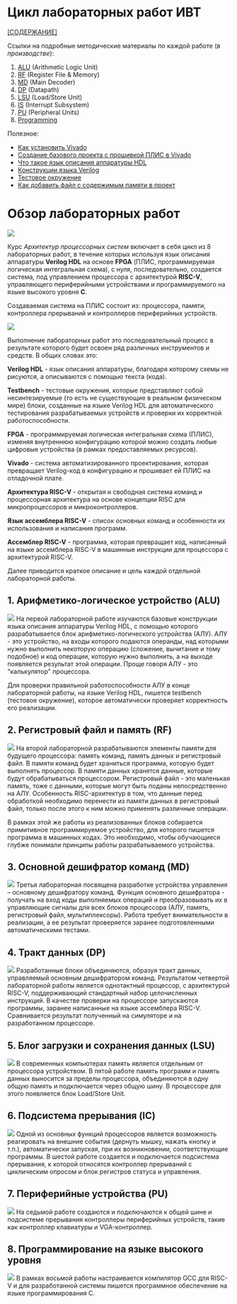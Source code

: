 # Цикл лабораторных работ ИВТ

[[СОДЕРЖАНИЕ]](../README.md)

Ссылки на подробные методические материалы по каждой работе (*в производстве*):
1. [ALU](./1.%20Arithmetic-logic%20unit/README.md) (Arithmetic Logic Unit)
2. [RF](./2.%20Register%20file%20and%20memory/README.md) (Register File & Memory)
3. [MD](./3.%20Main%20decoder/README.md) (Main Decoder)
4. [DP](./4.%20Datapath/README.md) (Datapath)
5. [LSU](./5.%20Load-store%20unit/README.md) (Load/Store Unit)
6. [IS](./6.%20Interrupt%20subsystem/README.md) (Interrupt Subsystem)
7. [PU](./7.%20Peripheral%20units/README.md) (Peripheral Units)
8. [Programming](./8.%20Programming/README.md)

Полезное:
- [Как установить Vivado](../Other/Install%20Vivado.md)
- [Создание базового проекта с прошивкой ПЛИС в Vivado](../Other/Vivado-trainer.md)
- [Что такое язык описания аппаратуры HDL](../Other/What%20is%20HDL.md)
- [Конструкции языка Verilog](../Other/Verilog%20syntax.md)
- [Тестовое окружение](Other/Testbench.md)
- [Как добавить файл с содержимым памяти в проект](../Other/How%20to%20add%20a%20mem-file.md)

# Обзор лабораторных работ

![](../../technical/Labs/Pic/labs.png)

Курс *Архитектур процессорных систем* включает в себя цикл из 8 лабораторных работ, в течение которых используя язык описания аппаратуры **Verilog HDL** на основе **FPGA** (ПЛИС, программируемая логическая интегральная схема), с нуля, последовательно, создается система, под управлением процессора с архитектурой **RISC-V**, управляющего периферийными устройствами и программируемого на языке высокого уровня **C**.

Создаваемая система на ПЛИС состоит из: процессора, памяти, контроллера прерываний и контроллеров периферийных устройств. 

![](../../technical/Labs/Pic/ml7_done.png)

Выполнение лабораторных работ это последовательный процесс в результате которого будет освоен ряд различных инструментов и средств. В общих словах это:

**Verilog HDL** - язык описания аппаратуры, благодаря которому схемы не рисуются, а описываются с помощью текста (кода).

**Testbench** - тестовые окружения, которые представляют собой несинтезируемые (то есть не существующие в реальном физическом мире) блоки, созданные на языке Verilog HDL для автоматического тестирования разрабатываемых устройств и проверки их корректной работоспособности.

**FPGA** - программируемая логическая интегральная схема (ПЛИС), изменяя внутреннюю конфигурацию которой можно создать любые цифровые устройства (в рамках предоставляемых ресурсов).

**Vivado** - система автоматизированного проектирования, которая превращает Verilog-код в конфигурацию и прошивает ей ПЛИС на отладочной плате. 

**Архитектура RISC-V** - открытая и свободная система команд и процессорная архитектура на основе концепции RISC для микропроцессоров и микроконтроллеров.

**Язык ассемблера RISC-V** - список основных команд и особенности их использования и написания программ.

**Ассемблер RISC-V** - программа, которая превращает код, написанный на языке ассемблера RISC-V в машинные инструкции для процессора с архитектурой RISC-V.

Далее приводится краткое описание и цель каждой отдельной лабораторной работы.

## 1. Арифметико-логическое устройство (ALU)
![](../../technical/Labs/Pic/ml1.png)
На первой лабораторной работе изучаются базовые конструкции языка описания аппаратуры Verilog HDL, с помощью которого разрабатывается блок арифметико-логического устройства (АЛУ). АЛУ - это устройство, на входы которого подаются операнды, над которыми нужно выполнить некоторую операцию (сложение, вычитание и тому подобное) и код операции, которую нужно выполнить, а на выходе появляется результат этой операции. Проще говоря АЛУ - это "калькулятор" процессора.

Для проверки правильной работоспособности АЛУ в конце лабораторной работы, на языке Verilog HDL, пишется testbench (тестовое окружение), которое автоматически проверяет корректность его реализации.

## 2. Регистровый файл и память (RF)
![](../../technical/Labs/Pic/ml2.png)
На второй лабораторной разрабатываются элементы памяти для будущего процессора: память команд, память данных и регистровый файл. В памяти команд будет храниться программа, которую будет выполнять процессор. В памяти данных хранятся данные, которые будут обрабатываться процессором. Регистровый файл - это маленькая память, тоже с данными, которые могут быть поданы непосредственно на АЛУ. Особенность RISC-архитектур в том, что данные перед обработкой необходимо перенести из памяти данных в регистровый файл, только после этого к ним можно применять различные операции.

В рамках этой же работы из реализованных блоков собирается примитивное программируемое устройство, для которого пишется программа в машинных кодах. Это необходимо, чтобы обучающиеся глубже понимали принципы работы разрабатываемого устройства.

## 3. Основной дешифратор команд (MD)
![](../../technical/Labs/Pic/ml3.png)
Третья лабораторная посвящена разработке устройства управления – основному дешифратору команд. Функция основного дешифратора - получать на вход коды выполняемых операций и преобразовывать их в управляющие сигналы для всех блоков процессора (АЛУ, память, регистровый файл, мультиплексоры). Работа требует внимательности в реализации, а ее результат проверяется заранее подготовленными автоматическими тестами.

## 4. Тракт данных (DP)
![](../../technical/Labs/Pic/ml4.png)
Разработанные блоки объединяются, образуя тракт данных, управляемый основным дешифратором команд. Результатом четвертой лабораторной работы является однотактный процессор, с архитектурой RISC-V, поддерживающий стандартный набор целочисленных инструкций. В качестве проверки на процессоре запускаются программы, заранее написанные на языке ассемблера RISC-V. Сравнивается результат полученный на симуляторе и на разработанном процессоре.

## 5. Блог загрузки и сохранения данных (LSU)
![](../../technical/Labs/Pic/ml5.png)
В современных компьютерах память является отдельным от процессора устройством. В пятой работе память программ и память данных выносится за пределы процессора, объединяются в одну общую память и подключается через общую шину. В процессоре для этого появляется блок Load/Store Unit.

## 6. Подсистема прерывания (IC)
![](../../technical/Labs/Pic/ml6.png)
Одной из основных функций процессоров является возможность реагировать на внешние события (дернуть мышку, нажать кнопку и т.п.), автоматически запуская, при их возникновении, соответствующие программы. В шестой работе создается и подключается подсистема прерывания, к которой относятся контроллер прерываний с циклическим опросом и блок регистров статуса и управления.

## 7. Периферийные устройства (PU)
![](../../technical/Labs/Pic/ml7.png)
На седьмой работе создаются и подключаются к общей шине и подсистеме прерывания контроллеры периферийных устройств, такие как контроллер клавиатуры и VGA-контроллер.

## 8. Программирование на языке высокого уровня
![](../../technical/Labs/Pic/ml8.png)
В рамках восьмой работы настраивается компилятор GCC для RISC-V и для разработанной системы пишется программное обеспечение на языке программирования C.
